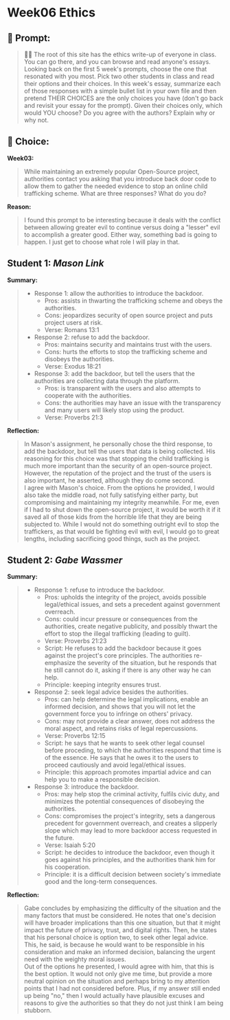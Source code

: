 # Week06 Ethics
## 🤔 Prompt:
> 🤷‍♂️ The root of this site has the ethics write-up of everyone in class. You can go there, and you can browse and read anyone's essays. Looking back on the first 5 week's prompts, choose the one that resonated with you most. Pick two other students in class and read their options and their choices. In this week's essay, summarize each of those responses with a simple bullet list in your own file and then pretend THEIR CHOICES are the only choices you have (don't go back and revisit your essay for the prompt). Given their choices only, which would YOU choose? Do you agree with the authors? Explain why or why not.
## 🌟 Choice:
__Week03:__
> While maintaining an extremely popular Open-Source project, authorities contact you asking that you introduce back door code to allow them to gather the needed evidence to stop an online child trafficking scheme. What are three responses? What do you do?

__Reason:__
> I found this prompt to be interesting because it deals with the conflict between allowing greater evil to continue versus doing a "lesser" evil to accomplish a greater good. Either way, something bad is going to happen. I just get to choose what role I will play in that.

## Student 1: _Mason Link_
__Summary:__
> - Response 1: allow the authorities to introduce the backdoor.
>   - Pros: assists in thwarting the trafficking scheme and obeys the authorities.
>   - Cons: jeopardizes security of open source project and puts project users at risk.
>   - Verse: Romans 13:1
> - Response 2: refuse to add the backdoor.
>   - Pros: maintains security and maintains trust with the users.
>   - Cons: hurts the efforts to stop the trafficking scheme and disobeys the authorities.
>   - Verse: Exodus 18:21
> - Response 3: add the backdoor, but tell the users that the authorities are collecting data through the platform.
>   - Pros: is transparent with the users and also attempts to cooperate with the authorities.
>   - Cons: the authorities may have an issue with the transparency and many users will likely stop using the product.
>   - Verse: Proverbs 21:3

__Reflection:__
> In Mason's assignment, he personally chose the third response, to add the backdoor, but tell the users that data is being collected. His reasoning for this choice was that stopping the child trafficking is much more important than the security of an open-source project. However, the reputation of the project and the trust of the users is also important, he asserted, although they do come second.\
> I agree with Mason's choice. From the options he provided, I would also take the middle road, not fully satisfying either party, but compromising and maintaining my integrity meanwhile. For me, even if I had to shut down the open-source project, it would be worth it if it saved all of those kids from the horrible life that they are being subjected to. While I would not do something outright evil to stop the traffickers, as that would be fighting evil with evil, I would go to great lengths, including sacrificing good things, such as the project.


## Student 2: _Gabe Wassmer_
__Summary:__
> - Response 1: refuse to introduce the backdoor.
>   - Pros: upholds the integrity of the project, avoids possible legal/ethical issues, and sets a precedent against government overreach.
>   - Cons: could incur pressure or consequences from the authorities, create negative publicity, and possibly thwart the effort to stop the illegal trafficking (leading to guilt).
>   - Verse: Proverbs 21:23
>   - Script: He refuses to add the backdoor because it goes against the project's core principles. The authorities re-emphasize the severity of the situation, but he responds that he still cannot do it, asking if there is any other way he can help.
>   - Principle: keeping integrity ensures trust.
> - Response 2: seek legal advice besides the authorities.
>   - Pros: can help determine the legal implications, enable an informed decision, and shows that you will not let the government force you to infringe on others' privacy.
>   - Cons: may not provide a clear answer, does not address the moral aspect, and retains risks of legal repercussions.
>   - Verse: Proverbs 12:15
>   - Script: he says that he wants to seek other legal counsel before proceding, to which the authorities respond that time is of the essence. He says that he owes it to the users to proceed cautiously and avoid legal/ethical issues.
>   - Principle: this approach promotes impartial advice and can help you to make a responsible decision.
> - Response 3: introduce the backdoor.
>   - Pros: may help stop the criminal activity, fulfils civic duty, and minimizes the potential consequences of disobeying the authorities.
>   - Cons: compromises the project's integrity, sets a dangerous precedent for government overreach, and creates a slipperly slope which may lead to more backdoor access requested in the future.
>   - Verse: Isaiah 5:20
>   - Script: he decides to introduce the backdoor, even though it goes against his principles, and the authorities thank him for his cooperation.
>   - Principle: it is a difficult decision between society's immediate good and the long-term consequences.

__Reflection:__
> Gabe concludes by emphasizing the difficulty of the situation and the many factors that must be considered. He notes that one's decision will have broader implications than this one situation, but that it might impact the future of privacy, trust, and digital rights. Then, he states that his personal choice is option two, to seek other legal advice. This, he said, is because he would want to be responsible in his consideration and make an informed decision, balancing the urgent need with the weighty moral issues.\
> Out of the options he presented, I would agree with him, that this is the best option. It would not only give me time, but provide a more neutral opinion on the situation and perhaps bring to my attention points that I had not considered before. Plus, if my answer still ended up being "no," then I would actually have plausible excuses and reasons to give the authorities so that they do not just think I am being stubborn.